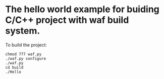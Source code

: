 # The hello world example for buiding C/C++ project with waf build system.
To build the project:

```Shell
chmod 777 waf.py
./waf.py configure
./waf.py
cd build
./Hello
```